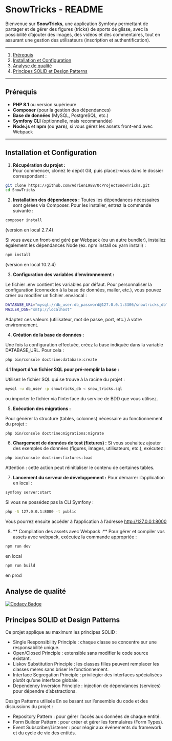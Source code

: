 # SnowTricks - README

Bienvenue sur **SnowTricks**, une application Symfony permettant de partager et de gérer des figures (tricks) de sports de glisse, avec la possibilité d’ajouter des images, des vidéos et des commentaires, tout en assurant une gestion des utilisateurs (inscription et authentification).

---

1. [Prérequis](#prérequis)  
2. [Installation et Configuration](#installation-et-configuration)  
3. [Analyse de qualité](#analyse-de-qualité)  
4. [Principes SOLID et Design Patterns](#principes-solid-et-design-patterns)

---

## Prérequis

- **PHP 8.1** ou version supérieure  
- **Composer** (pour la gestion des dépendances)  
- **Base de données** (MySQL, PostgreSQL, etc.)  
- **Symfony CLI** (optionnelle, mais recommandée)
- **Node.js** et **npm** (ou **yarn**), si vous gérez les assets front-end avec Webpack

---

## Installation et Configuration

1. **Récupération du projet :**  
Pour commencer, clonez le dépôt Git, puis placez-vous dans le dossier correspondant :

```bash
git clone https://github.com/Adrien1988/OcProjectSnowTricks.git
cd SnowTricks
```

2. **Installation des dépendances :**
Toutes les dépendances nécessaires sont gérées via Composer. Pour les installer, entrez la commande suivante :

```bash
composer install
```
(version en local 2.7.4)

Si vous avez un front-end géré par Webpack (ou un autre bundler), installez également les dépendances Node (ex. npm install ou yarn install) :

```bash 
npm install
```
(version en local 10.2.4)

3. **Configuration des variables d’environnement :**

Le fichier .env contient les variables par défaut. Pour personnaliser la configuration (connexion à la base de données, mailer, etc.), vous pouvez créer ou modifier un fichier .env.local :

```bash
DATABASE_URL="mysql://db_user:db_password@127.0.0.1:3306/snowtricks_db?serverVersion=8.0"
MAILER_DSN="smtp://localhost"
```
Adaptez ces valeurs (utilisateur, mot de passe, port, etc.) à votre environnement.

4. **Création de la base de données :** 

Une fois la configuration effectuée, créez la base indiquée dans la variable DATABASE_URL. Pour cela :

```bash
php bin/console doctrine:database:create
```

4.1 **Import d'un fichier SQL pour pré-remplir la base :**

Utilisez le fichier SQL qui se trouve à la racine du projet : 

```bash
mysql -u db_user -p snowtricks_db < snow_tricks.sql
```
ou importer le fichier via l'interface du service de BDD que vous utilisez.


5. **Exécution des migrations :**

Pour générer la structure (tables, colonnes) nécessaire au fonctionnement du projet :

```bash
php bin/console doctrine:migrations:migrate
```


6. **Chargement de données de test (fixtures) :**
Si vous souhaitez ajouter des exemples de données (figures, images, utilisateurs, etc.), exécutez :

```bash
php bin/console doctrine:fixtures:load
```
Attention : cette action peut réinitialiser le contenu de certaines tables.

7. **Lancement du serveur de développement :**
Pour démarrer l’application en local :

```bash
symfony server:start
```

Si vous ne possédez pas la CLI Symfony :

```bash
php -S 127.0.0.1:8000 -t public
```

Vous pourrez ensuite accéder à l’application à l’adresse http://127.0.0.1:8000

8. ** Compilation des assets avec Webpack :**
Pour gérer et compiler vos assets avec webpack, exécutez la commande appropriée : 

```bash 
npm run dev
```
en local


```bash 
npm run build
```
en prod


## Analyse de qualité

[![Codacy Badge](https://app.codacy.com/project/badge/Grade/d72c269f2f9e4500b2a557d51115d49c)](https://app.codacy.com/gh/Adrien1988/OcProjectSnowTricks/dashboard?utm_source=gh&utm_medium=referral&utm_content=&utm_campaign=Badge_grade)

## Principes SOLID et Design Patterns

Ce projet applique au maximum les principes SOLID :

- Single Responsibility Principle : chaque classe se concentre sur une responsabilité unique.
- Open/Closed Principle : extensible sans modifier le code source existant.
- Liskov Substitution Principle : les classes filles peuvent remplacer les classes mères sans briser le fonctionnement.
- Interface Segregation Principle : privilégier des interfaces spécialisées plutôt qu’une interface globale.
- Dependency Inversion Principle : injection de dépendances (services) pour dépendre d’abstractions.

Design Patterns utilisés
En se basant sur l’ensemble du code et des discussions du projet :

- Repository Pattern : pour gérer l’accès aux données de chaque entité.
- Form Builder Pattern : pour créer et gérer les formulaires (Form Types).
- Event Subscriber/Listener : pour réagir aux événements du framework et du cycle de vie des entités.